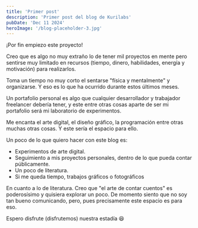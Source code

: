```yaml
---
title: 'Primer post'
description: 'Primer post del blog de Kurilabs'
pubDate: 'Dec 11 2024'
heroImage: '/blog-placeholder-3.jpg'
---
```


¡Por fin empiezo este proyecto!

Creo que es algo no muy extraño lo de tener mil proyectos en mente pero sentirse muy limitado en recursos (tiempo, dinero, habilidades, energía y motivación) para realizarlos.

Toma un tiempo no muy corto el sentarse "física y mentalmente" y organizarse. Y eso es lo que ha ocurrido durante estos últimos meses.

Un portafolio personal es algo que cualquier desarrollador y trabajador freelancer debería tener, y este entre otras cosas aparte de ser mi portafolio será mi laboratorio de experimentos.

Me encanta el arte digital, el diseño gráfico, la programación entre otras muchas otras cosas. Y este sería el espacio para ello.

Un poco de lo que quiero hacer con este blog es:

- Experimentos de arte digital.
- Seguimiento a mis proyectos personales, dentro de lo que pueda contar públicamente.
- Un poco de literatura.
- Si me queda tiempo, trabajos gráficos o fotográficos

En cuanto a lo de literatura. Creo que "el arte de contar cuentos" es poderosísimo y quisiera explorar un poco. De momento siento que no soy tan bueno comunicando, pero, pues precisamente este espacio es para eso.

Espero disfrute (disfrutemos) nuestra estadía 😆